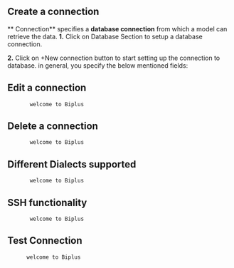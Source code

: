 ## Create  a connection 

** Connection** specifies a **database connection** from which a model can retrieve the data. 
**1.** Click on Database Section to setup a database connection.

**2.** Click on +New connection button to start setting up the connection to database. in general, you specify the below mentioned fields:
## Edit a connection

           welcome to Biplus

## Delete a connection

           welcome to Biplus

## Different Dialects supported

           welcome to Biplus

## SSH functionality

           welcome to Biplus

## Test Connection

          welcome to Biplus
<!--stackedit_data:
eyJoaXN0b3J5IjpbNDcyNjU3NzYxLDIwNTMyNzUzMTQsLTE3NT
AyODc2NTNdfQ==
-->